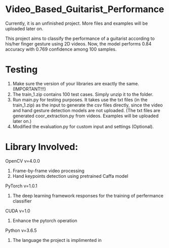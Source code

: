 # Video_Based_Guitarist_Performance

Currently, it is an unfinished project. More files and examples will be uploaded later on.

This project aims to classify the performance of a guitarist according to his/her finger gesture using 2D videos. Now, the model performs 0.84 accuracy with 0.769 confidence among 100 samples. 

# Testing

1. Make sure the version of your libraries are exactly the same. (IMPORTANT!!!)
2. The train_1.zip contains 100 test cases. Simply unzip it to the folder. 
3. Run main.py for testing purposes. It takes use the txt files (in the train_1.zip) as the input to generate the csv files directly, since the video and hand gesture detection models are not uploaded. (The txt files are generated coor_extraction.py from videos. Examples will be uploaded later on.)
4. Modified the evaluation.py for custom input and settings (Optional).

# Library Involved:

OpenCV v=4.0.0
1. Frame-by-frame video processing
2. Hand keypoints detection using pretrained Caffa model

PyTorch v=1.0.1
1. The deep learning framework responses for the training of perfermance classifier

CUDA v=1.0
1. Enhance the pytorch operation 

Python v=3.6.5
1. The language the project is implimented in 
